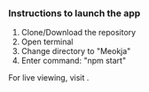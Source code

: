 
### Instructions to launch the app

1. Clone/Download the repository
2. Open terminal
3. Change directory to "Meokja"
4. Enter command: "npm start"


For live viewing, visit .


